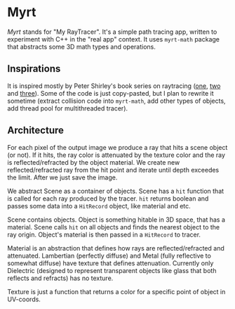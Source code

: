 # Myrt

*Myrt* stands for "My RayTracer". It's a simple path tracing app, written to experiment with C++ in the "real app" context. It uses `myrt-math` package that abstracts some 3D math types and operations.

## Inspirations

It is inspired mostly by Peter Shirley's book series on raytracing ([one](https://www.amazon.com/Ray-Tracing-Weekend-Minibooks-Book-ebook/dp/B01B5AODD8/ref=asap_bc?ie=UTF8), [two](https://www.amazon.com/Ray-Tracing-Next-Week-Minibooks-ebook/dp/B01CO7PQ8C/ref=asap_bc?ie=UTF8) and [three](https://www.amazon.com/Ray-Tracing-Rest-Your-Minibooks-ebook/dp/B01DN58P8C/ref=asap_bc?ie=UTF8)). Some of the code is just copy-pasted, but I plan to rewrite it sometime (extract collision code into `myrt-math`, add other types of objects, add thread pool for multithreaded tracer).

## Architecture

For each pixel of the output image we produce a ray that hits a scene object (or not). If it hits, the ray color is attenuated by the texture color and the ray is reflected/refracted by the object material. We create new reflected/refracted ray from the hit point and iterate until depth exceedes the limit. After we just save the image.

We abstract Scene as a container of objects. Scene has a `hit` function that is called for each ray produced by the tracer. `hit` returns boolean and passes some data into a `HitRecord` object, like material and etc.

Scene contains objects. Object is something hitable in 3D space, that has a material. Scene calls `hit` on all objects and finds the nearest object to the ray origin. Object's material is then passed in a `HitRecord` to tracer.

Material is an abstraction that defines how rays are reflected/refracted and attenuated. Lambertian (perfectly diffuse) and Metal (fully reflective to somewhat diffuse) have texture that defines attenuation. Currently only Dielectric (designed to represent transparent objects like glass that both reflects and refracts) has no texture.

Texture is just a function that returns a color for a specific point of object in UV-coords.
